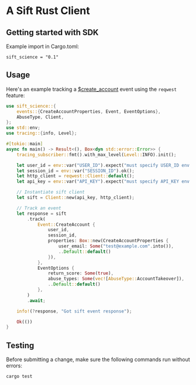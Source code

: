 # A Sift Rust Client

## Getting started with SDK

Example import in Cargo.toml:

    sift_science = "0.1"

## Usage

Here's an example tracking a [$create_account] event using the `reqwest` feature:

```rust
use sift_science::{
    events::{CreateAccountProperties, Event, EventOptions},
    AbuseType, Client,
};
use std::env;
use tracing::{info, Level};

#[tokio::main]
async fn main() -> Result<(), Box<dyn std::error::Error>> {
    tracing_subscriber::fmt().with_max_level(Level::INFO).init();

    let user_id = env::var("USER_ID").expect("must specify USER_ID env var");
    let session_id = env::var("SESSION_ID").ok();
    let http_client = reqwest::Client::default();
    let api_key = env::var("API_KEY").expect("must specify API_KEY env var");

    // Instantiate sift client
    let sift = Client::new(api_key, http_client);

    // Track an event
    let response = sift
        .track(
            Event::CreateAccount {
                user_id,
                session_id,
                properties: Box::new(CreateAccountProperties {
                    user_email: Some("test@example.com".into()),
                    ..Default::default()
                }),
            },
            EventOptions {
                return_score: Some(true),
                abuse_types: Some(vec![AbuseType::AccountTakeover]),
                ..Default::default()
            },
        )
        .await;

    info!(?response, "Got sift event response");

    Ok(())
}
```

[$create_account]: https://sift.com/developers/docs/curl/events-api/reserved-events/create-account

## Testing

Before submitting a change, make sure the following commands run without
errors:

    cargo test

